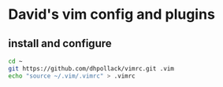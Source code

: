 # David's vim config and plugins

## install and configure
```sh
cd ~
git https://github.com/dhpollack/vimrc.git .vim
echo "source ~/.vim/.vimrc" > .vimrc
```

